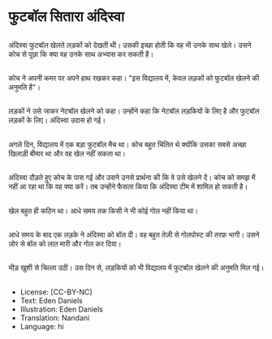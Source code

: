 # फुटबॉल सितारा अंदिस्वा

##
अंदिस्वा फुटबॉल खेलते लड़कों को देखती थी। उसकी इच्छा होती कि वह भी उनके साथ खेले। उसने कोच से पूछा कि क्या वह उनके साथ अभ्यास कर सकती है।

##
कोच ने अपनी कमर पर अपने हाथ रखकर कहा। "इस विद्यालय में, केवल लड़कों को फुटबॉल खेलने की अनुमति है"।

##
लड़कों ने उसे जाकर नेटबॉल खेलने को कहा। उन्होंने कहा कि नेटबॉल लड़कियों के लिए है और फुटबॉल लड़कों के लिए। अंदिस्वा उदास हो गई।

##
अगले दिन, विद्यालय में एक बड़ा फुटबॉल मैच था। कोच बहुत चिंतित थे क्योंकि उसका सबसे अच्छा खिलाड़ी बीमार था और वह खेल नहीं सकता था।

##
अंदिस्वा दौड़ते हुए कोच के पास गई और उसने उनसे प्रार्थना की कि वे उसे खेलने दें। कोच को समझ में नहीं आ रहा था कि वह क्या करें। तब उन्होंने फैसला किया कि अंदिस्वा टीम में शामिल हो सकती है।

##
खेल बहुत ही कठिन था। आधे समय तक किसी ने भी कोई गोल नहीं किया था।

##
आधे समय के बाद एक लड़के ने अंदिस्वा को बॉल दी। वह बहुत तेज़ी से गोलपोस्ट की तरफ़ भागी। उसने ज़ोर से बॉल को लात मारी और गोल कर दिया।

##
भीड़ खुशी से चिल्ला उठी। उस दिन से, लड़कियों को भी विद्यालय में फुटबॉल खेलने की अनुमति मिल गई।

##
* License: [CC-BY-NC]
* Text: Eden Daniels
* Illustration: Eden Daniels
* Translation: Nandani
* Language: hi
